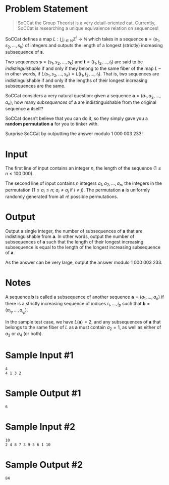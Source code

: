 # Problem Statement
> SoCCat the Group Theorist is a very detail-oriented cat. Currently, SoCCat is researching a unique equivalence relation on sequences!

SoCCat defines a map $L : \bigcup_{i \in \mathbb{N}} \mathbb{Z}^i \rightarrow \mathbb{N}$ which takes in a sequence $\mathbf{s} = (s_1, s_2, \ldots, s_k)$ of integers and outputs the length of a longest (strictly) increasing subsequence of $\mathbf{s}$.

Two sequences $\mathbf{s} = (s_1, s_2, \ldots, s_k)$ and $\mathbf{t} = (t_1, t_2, \ldots, t_l)$ are said to be _indistinguishable_ if and only if they belong to the same fiber of the map $L$ – in other words, if $L(s_1, s_2, \ldots, s_k) = L(t_1, t_2, \ldots, t_l)$. That is, two sequences are indistinguishable if and only if the lengths of their longest increasing subsequences are the same.

SoCCat considers a very natural question: given a sequence $\mathbf{a} = (a_1, a_2, \ldots, a_n)$, how many _subsequences_ of $\mathbf{a}$ are indistinguishable from the original sequence $\mathbf{a}$ itself?

SoCCat doesn’t believe that you can do it, so they simply gave you a **random permutation** $\mathbf{a}$ for you to tinker with.

Surprise SoCCat by outputting the answer modulo $1\ 000\ 003\ 233$!

# Input

The first line of input contains an integer $n$, the length of the sequence $(1 \leq n \leq 100\ 000)$.

The second line of input contains $n$ integers $a_1, a_2, \ldots, a_n$, the integers in the permutation $(1 \leq a_i \leq n;\ a_i \neq a_j\ \text{if}\ i \neq j)$. The permutation $\mathbf{a}$ is uniformly randomly generated from all $n!$ possible permutations.

# Output

Output a single integer, the number of subsequences of $\mathbf{a}$ that are indistinguishable from $\mathbf{a}$. In other words, output the number of subsequences of $\mathbf{a}$ such that the length of their longest increasing subsequence is equal to the length of the longest increasing subsequence of $\mathbf{a}$.

As the answer can be very large, output the answer modulo $1\ 000\ 003\ 233$.

# Notes

A sequence $\mathbf{b}$ is called a subsequence of another sequence $\mathbf{a} = (a_1, \ldots, a_n)$ if there is a strictly increasing sequence of indices $i_1, \ldots, i_p$ such that $\mathbf{b} = (a_{i_1}, \ldots, a_{i_p})$.

In the sample test case, we have $L(\mathbf{a}) = 2$, and any subsequences of $\mathbf{a}$ that belongs to the same fiber of $L$ as $\mathbf{a}$ must contain $a_2 = 1$, as well as either of $a_3$ or $a_4$ (or both).

# Sample Input #1
```
4
4 1 3 2
```
# Sample Output #1
```
6
```
# Sample Input #2
```
10
2 4 8 7 3 9 5 6 1 10
```
# Sample Output #2
```
84
```